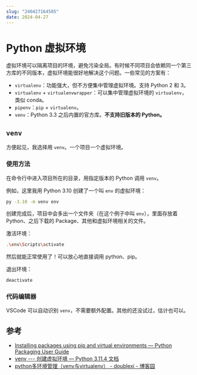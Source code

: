 ```yaml
---
slug: "240427164505"
date: 2024-04-27
---
```


# Python 虚拟环境

虚拟环境可以隔离项目的环境，避免污染全局。有时候不同项目会依赖同一个第三方库的不同版本，虚拟环境能很好地解决这个问题。一些常见的方案有：

- `virtualenv`：功能强大，但不方便集中管理虚拟环境。支持 Python 2 和 3。
- `virtualenv` + `virtualenvwrapper`：可以集中管理虚拟环境的 `virtualenv`，类似 conda。
- `pipenv`：`pip` + `virtualenv`。
- `venv`：Python 3.3 之后内置的官方库。**不支持旧版本的 Python。**

## `venv`

方便起见，我选择用 `venv`。一个项目一个虚拟环境。

### 使用方法

在命令行中进入项目所在的目录，用指定版本的 Python 调用 `venv`。

例如，这里我用 Python 3.10 创建了一个叫 `env` 的虚拟环境：

``` bash
py -3.10 -m venv env
```

创建完成后，项目中会多出一个文件夹（在这个例子中叫 `env`），里面存放着 Python、之后下载的 Package、其他和虚拟环境相关的文件。

激活环境：

``` bash
.\env\Scripts\activate
```

然后就能正常使用了！可以放心地直接调用 python、pip。

退出环境：

``` bash
deactivate
```

### 代码编辑器

VSCode 可以自动识别 `venv`，不需要额外配置。其他的还没试过，估计也可以。

## 参考

- [Installing packages using pip and virtual environments — Python Packaging User Guide](https://packaging.python.org/en/latest/guides/installing-using-pip-and-virtual-environments/#creating-a-virtual-environment)
- [venv --- 创建虚拟环境 — Python 3.11.4 文档](https://docs.python.org/zh-cn/3/library/venv.html)
- [python多环境管理（venv与virtualenv） - doublexi - 博客园](https://www.cnblogs.com/doublexi/p/15783355.html)

